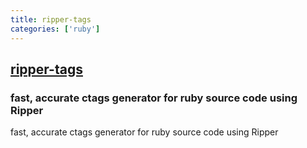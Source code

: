 ```yaml
---
title: ripper-tags
categories: ['ruby']
---
```

## [ripper-tags](https://github.com/tmm1/ripper-tags)

### fast, accurate ctags generator for ruby source code using Ripper


fast, accurate ctags generator for ruby source code using Ripper
